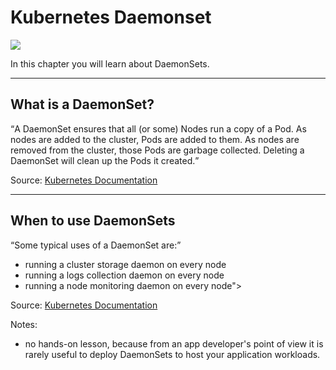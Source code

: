 # Kubernetes Daemonset

<img src="./images/k8s-icons/resources/labeled/ds.svg" class="k8s-icon-large-centered">

In this chapter you will learn about DaemonSets.

----

## What is a DaemonSet?

<q cite="- https://kubernetes.io/docs/concepts/workloads/controllers/daemonset/">A DaemonSet ensures that all (or some) Nodes run a copy of a Pod. As nodes are added to the cluster, Pods are added to them. As nodes are removed from the cluster, those Pods are garbage collected. Deleting a DaemonSet will clean up the Pods it created.</q>

Source: [Kubernetes Documentation](https://kubernetes.io/docs/concepts/workloads/controllers/daemonset/)

----

## When to use DaemonSets

<q cite="https://kubernetes.io/docs/concepts/workloads/controllers/daemonset/">Some typical uses of a DaemonSet are:

* running a cluster storage daemon on every node
* running a logs collection daemon on every node
* running a node monitoring daemon on every node"></q>

Source: [Kubernetes Documentation](https://kubernetes.io/docs/concepts/workloads/controllers/daemonset/)

Notes:
- no hands-on lesson, because from an app developer's point of view it is
  rarely useful to deploy DaemonSets to host your application workloads.
